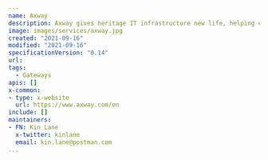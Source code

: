 ```yaml
---
name: Axway
description: Axway gives heritage IT infrastructure new life, helping create brilliant digital experiences using our Amplify API management platform and proven MFT and B2Bi solutions.
image: images/services/axway.jpg
created: "2021-09-16"
modified: "2021-09-16"
specificationVersion: "0.14"
url: 
tags:
  - Gateways
apis: []
x-common:
- type: x-website
  url: https://www.axway.com/en 
include: []
maintainers:
- FN: Kin Lane
  x-twitter: kinlane
  email: kin.lane@postman.com
...
```

